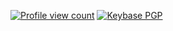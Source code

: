 <a href="https://github.com/7ka-Hiira/7ka-Hiira"><img alt="Profile view count" src="https://komarev.com/ghpvc/?username=7ka-Hiira&style=for-the-badge&color=blueviolet"></a> <a href="https://keybase.io/l_y_a"><img alt="Keybase PGP" src="https://img.shields.io/keybase/pgp/l_y_a?style=for-the-badge&color=blueviolet"></a>
